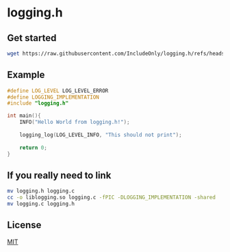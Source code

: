 # logging.h

## Get started

```bash
wget https://raw.githubusercontent.com/IncludeOnly/logging.h/refs/heads/main/logging.h
```

## Example

```c
#define LOG_LEVEL LOG_LEVEL_ERROR
#define LOGGING_IMPLEMENTATION
#include "logging.h"

int main(){
    INFO("Hello World from logging.h!");
    
    logging_log(LOG_LEVEL_INFO, "This should not print");
    
    return 0;
}
```

## If you really need to link

```bash
mv logging.h logging.c
cc -o liblogging.so logging.c -fPIC -DLOGGING_IMPLEMENTATION -shared
mv logging.c logging.h
```

## License

[MIT](./LICENSE)

